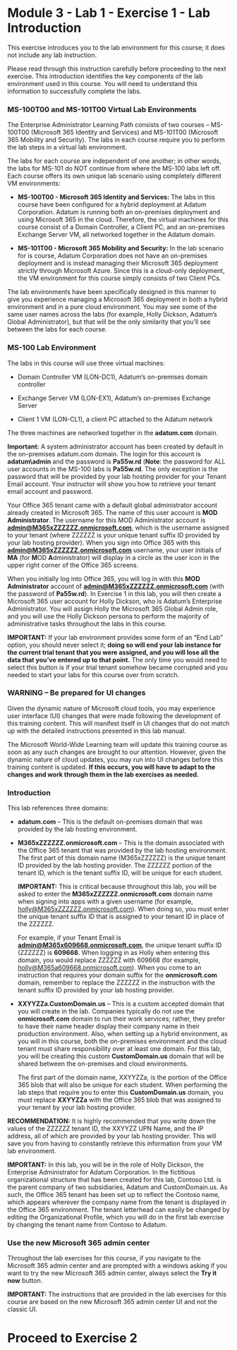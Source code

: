 # Module 3 - Lab 1 - Exercise 1 - Lab Introduction 

This exercise introduces you to the lab environment for this course; it does not include any lab instruction. 

Please read through this instruction carefully before proceeding to the next exercise. This introduction identifies the key components of the lab environment used in this course. You will need to understand this information to successfully complete the labs.

### MS-100T00 and MS-101T00 Virtual Lab Environments

The Enterprise Administrator Learning Path consists of two courses – MS-100T00 (Microsoft 365 Identity and Services) and MS-101T00 (Microsoft 365 Mobility and Security). The labs in each course require you to perform the lab steps in a virtual lab environment. 

The labs for each course are independent of one another; in other words, the labs for MS-101 do NOT continue from where the MS-100 labs left off. Each course offers its own unique lab scenario using completely different VM environments:

- **MS-100T00 - Microsoft 365 Identity and Services:** The labs in this course have been configured for a hybrid deployment at Adatum Corporation. Adatum is running both an on-premises deployment and using Microsoft 365 in the cloud. Therefore, the virtual machines for this course consist of a Domain Controller, a Client PC, and an on-premises Exchange Server VM, all networked together in the Adatum domain. 

- **MS-101T00 - Microsoft 365 Mobility and Security:** In the lab scenario for is course, Adatum Corporation does not have an on-premises deployment and is instead managing their Microsoft 365 deployment strictly through Microsoft Azure. Since this is a cloud-only deployment, the VM environment for this course simply consists of two Client PCs. 

The lab environments have been specifically designed in this manner to give you experience managing a Microsoft 365 deployment in both a hybrid environment and in a pure cloud environment. You may see some of the same user names across the labs (for example, Holly Dickson, Adatum’s Global Administrator), but that will be the only similarity that you’ll see between the labs for each course.

### MS-100 Lab Environment

The labs in this course will use three virtual machines:

- Domain Controller VM (LON-DC1), Adatum’s on-premises domain controller

- Exchange Server VM (LON-EX1), Adatum’s on-premises Exchange Server

- Client 1 VM (LON-CL1), a client PC attached to the Adatum network

The three machines are networked together in the **adatum.com** domain. 

**Important:** A system administrator account has been created by default in the on-premises adatum.com domain. The login for this account is **adatum\admin** and the password is **Pa55w.rd** (**Note**: the password for ALL user accounts in the MS-100 labs is **Pa55w.rd**. The only exception is the password that will be provided by your lab hosting provider for your Tenant Email account. Your instructor will show you how to retrieve your tenant email account and password.

‎Your Office 365 tenant came with a default global administrator account already created in Microsoft 365. The name of this user account is **MOD Administrator**. The username for this MOD Administrator account is **admin@M365xZZZZZZ.onmicrosoft.com**, which is the username assigned to your tenant (where ZZZZZZ is your unique tenant suffix ID provided by your lab hosting provider). When you sign into Office 365 with this **admin@M365xZZZZZZ.onmicrosoft.com** username, your user initials of **MA** (for **M**OD **A**dministrator) will display in a circle as the user icon in the upper right corner of the Office 365 screens. 

When you initially log into Office 365, you will log in with this **MOD Administrator** account of **admin@M365xZZZZZZ.onmicrosoft.com** (with the password of **Pa55w.rd**). In Exercise 1 in this lab, you will then create a Microsoft 365 user account for Holly Dickson, who is Adatum’s Enterprise Administrator. You will assign Holly the Microsoft 365 Global Admin role, and you will use the Holly Dickson persona to perform the majority of administrative tasks throughout the labs in this course.   

**IMPORTANT:** If your lab environment provides some form of an “End Lab” option, you should never select it; **doing so will end your lab instance for the current trial tenant that you were assigned, and you will lose all the data that you’ve entered up to that point.** The only time you would need to select this button is if your trial tenant somehow became corrupted and you needed to start your labs for this course over from scratch.
 
### WARNING – Be prepared for UI changes 

Given the dynamic nature of Microsoft cloud tools, you may experience user interface (UI) changes that were made following the development of this training content. This will manifest itself in UI changes that do not match up with the detailed instructions presented in this lab manual. 

The Microsoft World-Wide Learning team will update this training course as soon as any such changes are brought to our attention. However, given the dynamic nature of cloud updates, you may run into UI changes before this training content is updated. **If this occurs, you will have to adapt to the changes and work through them in the lab exercises as needed.**   

### Introduction

This lab references three domains:

- **adatum.com** – This is the default on-premises domain that was provided by the lab hosting environment.   

- **M365xZZZZZZ.onmicrosoft.com** – This is the domain associated with the Office 365 tenant that was provided by the lab hosting environment. The first part of this domain name (M365xZZZZZZ) is the unique tenant ID provided by the lab hosting provider. The ZZZZZZ portion of the tenant ID, which is the tenant suffix ID, will be unique for each student. <br/>

    **IMPORTANT:** This is critical because throughout this lab, you will be asked to enter the **M365xZZZZZZ.onmicrosoft.com** domain name when signing into apps with a given username (for example, holly@M365xZZZZZZ.onmicrosoft.com). When doing so, you must enter the unique tenant suffix ID that is assigned to your tenant ID in place of the ZZZZZZ.

    For example, if your Tenant Email is **admin@M365x609668.onmicrosoft.com**, the unique tenant suffix ID (ZZZZZZ) is **609668**. When logging in as Holly when entering this domain, you would replace ZZZZZZ with 609668 (for example, holly@M365a609668.onmicrosoft.com). When you come to an instruction that requires your domain suffix for the **onmicrosoft.com** domain, remember to replace the ZZZZZZ in the instruction with the tenant suffix ID provided by your lab hosting provider.   

- **XXYYZZa.CustomDomain.us** – This is a custom accepted domain that you will create in the lab. Companies typically do not use the **onmicrosoft.com** domain to run their work services; rather, they prefer to have their name header display their company name in their production environment. Also, when setting up a hybrid environment, as you will in this course, both the on-premises environment and the cloud tenant must share responsibility over at least one domain. For this lab, you will be creating this custom **CustomDomain.us** domain that will be shared between the on-premises and cloud environments.<br/>

    The first part of the domain name, XXYYZZa, is the portion of the Office 365 blob that will also be unique for each student. When performing the lab steps that require you to enter this **CustomDomain.us** domain, you must replace **XXYYZZa** with the Office 365 blob that was assigned to your tenant by your lab hosting provider.<br/>
        
**RECOMMENDATION:** It is highly recommended that you write down the values of the ZZZZZZ tenant ID, the XXYYZZ UPN Name, and the IP address, all of which are provided by your lab hosting provider. This will save you from having to constantly retrieve this information from your VM lab environment. 

**IMPORTANT:** In this lab, you will be in the role of Holly Dickson, the Enterprise Administrator for Adatum Corporation. In the fictitious organizational structure that has been created for this lab, Contoso Ltd. is the parent company of two subsidiaries, Adatum and CustomDomain.us. As such, the Office 365 tenant has been set up to reflect the Contoso name, which appears wherever the company name from the tenant is displayed in the Office 365 environment. The tenant letterhead can easily be changed by editing the Organizational Profile, which you will do in the first lab exercise by changing the tenant name from Contoso to Adatum.

### Use the new Microsoft 365 admin center

Throughout the lab exercises for this course, if you navigate to the Microsoft 365 admin center and are prompted with a windows asking if you want to try the new Microsoft 365 admin center, always select the **Try it now** button.

**IMPORTANT:** The instructions that are provided in the lab exercises for this course are based on the new Microsoft 365 admin center UI and not the classic UI.


# Proceed to Exercise 2

